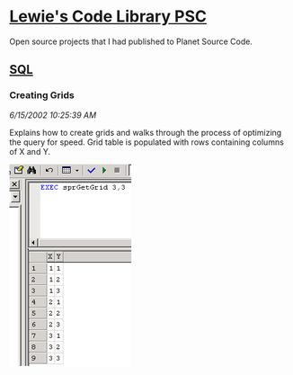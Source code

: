 # [Lewie's Code Library PSC](../../README.md)

Open source projects that I had published to Planet Source Code.

## [SQL](../README.md)

### Creating Grids

*6/15/2002 10:25:39 AM*

Explains how to create grids and walks through the process of optimizing the query for speed. Grid table is populated with rows containing columns of X and Y.

![Screenshot of Creating Grids](./screenshot.gif)



